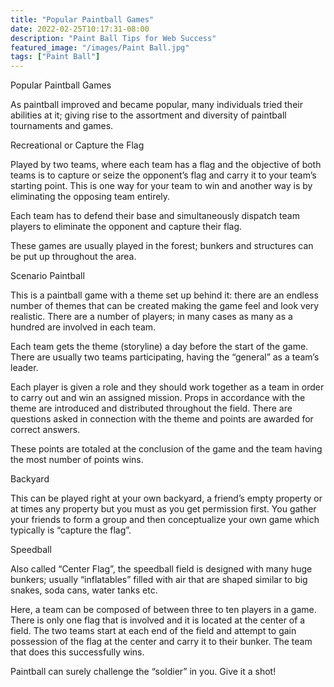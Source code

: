 ```yaml
---
title: "Popular Paintball Games"
date: 2022-02-25T10:17:31-08:00
description: "Paint Ball Tips for Web Success"
featured_image: "/images/Paint Ball.jpg"
tags: ["Paint Ball"]
---
```


Popular Paintball Games

As paintball improved and became popular, many individuals tried their abilities at it; giving rise to the assortment and diversity of paintball tournaments and games.

Recreational or Capture the Flag   
 
Played by two teams, where each team has a flag and the objective of both teams is to capture or seize the opponent’s flag and carry it to your team’s starting point. This is one way for your team to win and another way is by eliminating the opposing team entirely. 

Each team has to defend their base and simultaneously dispatch team players to eliminate the opponent and capture their flag.  

These games are usually played in the forest; bunkers and structures can be put up throughout the area. 

Scenario Paintball 

This is a paintball game with a theme set up behind it: there are an endless number of themes that can be created making the game feel and look very realistic.  There are a number of players; in many cases as many as a hundred are involved in each team. 

Each team gets the theme (storyline) a day before the start of the game. There are usually two teams participating, having the “general” as a team’s leader.  

Each player is given a role and they should work together as a team in order to carry out and win an assigned mission. Props in accordance with the theme are introduced and distributed throughout the field. There are questions asked in connection with the theme and points are awarded for correct answers.

These points are totaled at the conclusion of the game and the team having the most number of points wins.

Backyard 

This can be played right at your own backyard, a friend’s empty property or at times any property but you must as you get permission first.  You gather your friends to form a group and then conceptualize your own game which typically is “capture the flag”. 

Speedball 

Also called “Center Flag”, the speedball field is designed with many huge bunkers; usually “inflatables” filled with air that are shaped similar to big snakes, soda cans, water tanks etc. 

Here, a team can be composed of between three to ten players in a game. There is only one flag that is involved and it is located at the center of a field.  The two teams start at each end of the field and attempt to gain possession of the flag at the center and carry it to their bunker. The team that does this successfully wins.  

Paintball can surely challenge the “soldier” in you.  Give it a shot!


